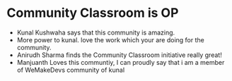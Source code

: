 # Community Classroom is OP

- Kunal Kushwaha says that this community is amazing.
- More power to kunal. love the work which your are doing for the community.
- Anirudh Sharma finds the Community Classroom initiative really great!
- Manjuanth Loves this communtiy, I can proudly say that i am a member of WeMakeDevs community of kunal
